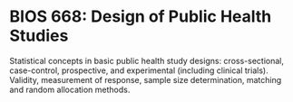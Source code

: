 # BIOS 668: Design of Public Health Studies

Statistical concepts in basic public health study designs: cross-sectional, case-control, prospective, and experimental (including clinical trials). Validity, measurement of response, sample size determination, matching and random allocation methods.